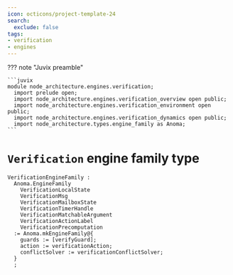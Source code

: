 ```yaml
---
icon: octicons/project-template-24
search:
  exclude: false
tags:
- verification
- engines
---
```


??? note "Juvix preamble"

    ```juvix
    module node_architecture.engines.verification;
      import prelude open;
      import node_architecture.engines.verification_overview open public;
      import node_architecture.engines.verification_environment open public;
      import node_architecture.engines.verification_dynamics open public;
      import node_architecture.types.engine_family as Anoma;
    ```

# `Verification` engine family type

<!-- --8<-- [start:verification-engine-family] -->
```juvix
VerificationEngineFamily :
  Anoma.EngineFamily
    VerificationLocalState
    VerificationMsg
    VerificationMailboxState
    VerificationTimerHandle
    VerificationMatchableArgument
    VerificationActionLabel
    VerificationPrecomputation
  := Anoma.mkEngineFamily@{
    guards := [verifyGuard];
    action := verificationAction;
    conflictSolver := verificationConflictSolver;
  }
  ;
```
<!-- --8<-- [end:verification-engine-family] -->